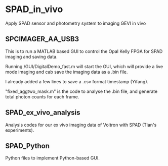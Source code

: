 # SPAD_in_vivo
Apply SPAD sensor and photometry system to imaging GEVI in vivo
## SPCIMAGER_AA_USB3
This is to run a MATLAB based GUI to control the Opal Kelly FPGA for SPAD imaging and saving data.

Running /GUI/DigitalDemo_fast.m will start the GUI, which will provide a live mode imaging and cab save the imaging data as a .bin file.

I already added a few lines to save a .csv format timestamp (Yifang).

"fixed_aggtwo_mask.m" is the code to analyse the .bin file, and generate total photon counts for each frame.
## SPAD_ex_vivo_analysis
Analysis codes for our ex vivo imaging data of Voltron with SPAD (Tian's experiments).

## SPAD_Python

Python files to implement Python-based GUI. 
